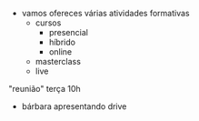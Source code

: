 - vamos ofereces várias atividades formativas
	- cursos
		- presencial
		- híbrido
		- online
	- masterclass
	- live

"reunião" terça 10h
- bárbara apresentando drive
